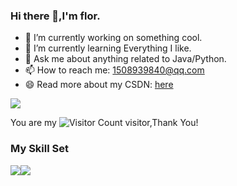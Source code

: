 ### Hi there 👋,I'm flor.

- 🔭 I’m currently working on something cool.
- 🌱 I’m currently learning Everything I like.
- 💬 Ask me about anything related to Java/Python.
- 📫 How to reach me: 1508939840@qq.com
- 😄 Read more about my CSDN: [here](https://blog.csdn.net/ayaoshisan?type=blog)

![](https://github-readme-stats.vercel.app/api?username=florencein&show_icons=true&theme=transparent)

You are my ![Visitor Count](https://profile-counter.glitch.me/1508939840@qq.com/count.svg) visitor,Thank You!

### My Skill Set

![](https://img.shields.io/badge/Java-ED8B00?style=for-the-badge&logo=openjdk&logoColor=white)![](https://img.shields.io/badge/Python-3776AB?style=for-the-badge&logo=python&logoColor=white)

